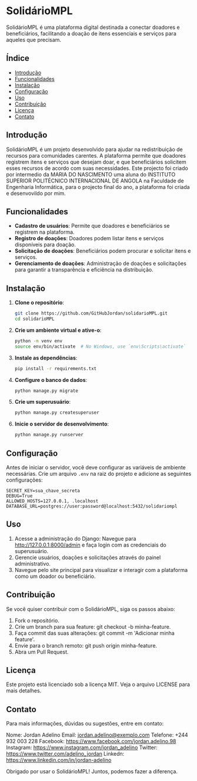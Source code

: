 # SolidárioMPL

SolidárioMPL é uma plataforma digital destinada a conectar doadores e beneficiários, facilitando a doação de itens essenciais e serviços para aqueles que precisam.

## Índice

- [Introdução](#introdução)
- [Funcionalidades](#funcionalidades)
- [Instalação](#instalação)
- [Configuração](#configuração)
- [Uso](#uso)
- [Contribuição](#contribuição)
- [Licença](#licença)
- [Contato](#contato)

## Introdução

SolidárioMPL é um projeto desenvolvido para ajudar na redistribuição de recursos para comunidades carentes. A plataforma permite que doadores registrem itens e serviços que desejam doar, e que beneficiários solicitem esses recursos de acordo com suas necessidades.
Este projecto foi criado por intermedio da MARIA DO NASCIMENTO uma aluna do INSTITUTO SUPERIOR POLITÉCNICO INTERNACIONAL DE ANGOLA na Faculdade de Engenharia Informática, para o projecto final do ano, a plataforma foi criada e desenvovildo por mim.

## Funcionalidades

- **Cadastro de usuários**: Permite que doadores e beneficiários se registrem na plataforma.
- **Registro de doações**: Doadores podem listar itens e serviços disponíveis para doação.
- **Solicitação de doações**: Beneficiários podem procurar e solicitar itens e serviços.
- **Gerenciamento de doações**: Administração de doações e solicitações para garantir a transparência e eficiência na distribuição.

## Instalação

1. **Clone o repositório**:
    ```bash
    git clone https://github.com/GitHubJordan/solidarioMPL.git
    cd solidarioMPL
    ```

2. **Crie um ambiente virtual e ative-o**:
    ```bash
    python -m venv env
    source env/bin/activate  # No Windows, use `env\Scripts\activate`
    ```

3. **Instale as dependências**:
    ```bash
    pip install -r requirements.txt
    ```

4. **Configure o banco de dados**:
    ```bash
    python manage.py migrate
    ```

5. **Crie um superusuário**:
    ```bash
    python manage.py createsuperuser
    ```

6. **Inicie o servidor de desenvolvimento**:
    ```bash
    python manage.py runserver
    ```

## Configuração

Antes de iniciar o servidor, você deve configurar as variáveis de ambiente necessárias. Crie um arquivo `.env` na raiz do projeto e adicione as seguintes configurações:

```env
SECRET_KEY=sua_chave_secreta
DEBUG=True
ALLOWED_HOSTS=127.0.0.1, .localhost
DATABASE_URL=postgres://user:password@localhost:5432/solidariompl
```

## Uso
1. Acesse a administração do Django: Navegue para http://127.0.0.1:8000/admin e faça login com as credenciais do superusuário.
2. Gerencie usuários, doações e solicitações através do painel administrativo.
3. Navegue pelo site principal para visualizar e interagir com a plataforma como um doador ou beneficiário.

## Contribuição
Se você quiser contribuir com o SolidárioMPL, siga os passos abaixo:

1. Fork o repositório.
2. Crie um branch para sua feature: git checkout -b minha-feature.
3. Faça commit das suas alterações: git commit -m 'Adicionar minha feature'.
4. Envie para o branch remoto: git push origin minha-feature.
5. Abra um Pull Request.

## Licença
Este projeto está licenciado sob a licença MIT. Veja o arquivo LICENSE para mais detalhes.

## Contato
Para mais informações, dúvidas ou sugestões, entre em contato:

Nome: Jordan Adelino
Email: jordan.adelino@exemplo.com
Telefone: +244 932 003 228
Facebook: https://www.facebook.com/jordan.adelino.98
Instagram: https://www.instagram.com/jordan_adelino
Twitter: https://www.twitter.com/adelino_jordan
Linkedn: https://www.linkedin.com/in/jordan-adelino

Obrigado por usar o SolidárioMPL! Juntos, podemos fazer a diferença.
